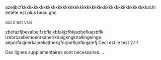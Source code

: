 azeljbcfkkkkkkkkkkkkkkkkkkkkkkkkkkkkkkkkkkkkkkkkkkkkkkkkkkkkaUn entête est plus beau.ghc


oui c'est vrai

zbefazfjbezalbajfzbflajkbfakjzfbkjazbefkajzbflk
lzebrozebvmoenrkanerlknalgkngknalkngelnge
aepnrfakjnerkajnekajfnek:jfnrjnefkjnfknjamfj
Ceci est le test 2.!!!


Des lignes supplémentaires sont nécessaires....

